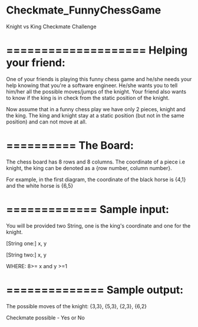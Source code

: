 # Checkmate_FunnyChessGame
Knight vs King Checkmate Challenge

====================
Helping your friend:
====================

One of your friends is playing this funny chess game and he/she needs your help knowing that you're a software engineer. He/she wants you to tell him/her all the possible moves/jumps of the knight. Your friend also wants to know if the king is in check from the static position of the knight.

Now assume that in a funny chess play we have only 2 pieces, knight and the king. The king and knight stay at a static position (but not in the same position) and can not move at all.

==========
The Board:
==========

The chess board has 8 rows and 8 columns. The coordinate of a piece i.e knight, the king can be denoted as a {row number, column number}.

For example, in the first diagram, the coordinate of the black horse is {4,1} and the white horse is {6,5}

=============
Sample input:
=============

You will be provided two String, one is the king's coordinate and one for the knight.

[String one:]  x, y

[String two:] x, y

WHERE:  8>= x and y >=1

==============
Sample output:
==============

The possible moves of the knight: {3,3}, {5,3}, {2,3}, {6,2}

Checkmate possible - Yes or No
